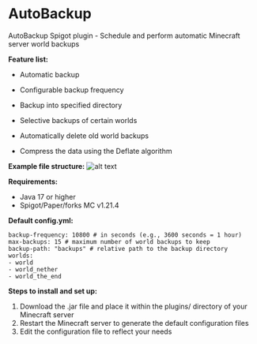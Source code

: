 # AutoBackup
 AutoBackup Spigot plugin - Schedule and perform automatic Minecraft server world backups

**Feature list:**

-   Automatic backup
-   Configurable backup frequency

-   Backup into specified directory
-   Selective backups of certain worlds

-   Automatically delete old world backups
-   Compress the data using the Deflate algorithm

**Example file structure:**
![alt text](https://i.imgur.com/k0dntKN.png)

**Requirements:**

-   Java 17 or higher
-   Spigot/Paper/forks MC v1.21.4

**Default config.yml:**
```
backup-frequency: 10800 # in seconds (e.g., 3600 seconds = 1 hour)
max-backups: 15 # maximum number of world backups to keep
backup-path: "backups" # relative path to the backup directory
worlds:
- world
- world_nether
- world_the_end
```

**Steps to install and set up:**

1.  Download the .jar file and place it within the plugins/ directory of your Minecraft server
2.  Restart the Minecraft server to generate the default configuration files
3.  Edit the configuration file to reflect your needs
